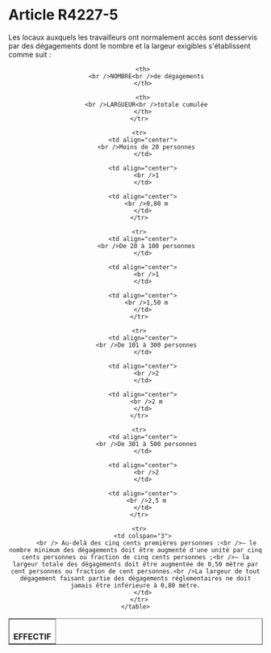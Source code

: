 # Article R4227-5

  
Les locaux auxquels les travailleurs ont normalement accès sont desservis par des dégagements dont le nombre et la largeur exigibles s'établissent comme suit :
  


<div align="center">
  <center>
    <table border="1">
      <tr>
        <th>
          <br />EFFECTIF
        </th>
        
        <th>
          <br />NOMBRE<br />de dégagements
        </th>
        
        <th>
          <br />LARGUEUR<br />totale cumulée
        </th>
      </tr>
      
      <tr>
        <td align="center">
          <br />Moins de 20 personnes
        </td>
        
        <td align="center">
          <br />1
        </td>
        
        <td align="center">
          <br />0,80 m
        </td>
      </tr>
      
      <tr>
        <td align="center">
          <br />De 20 à 100 personnes
        </td>
        
        <td align="center">
          <br />1
        </td>
        
        <td align="center">
          <br />1,50 m
        </td>
      </tr>
      
      <tr>
        <td align="center">
          <br />De 101 à 300 personnes
        </td>
        
        <td align="center">
          <br />2
        </td>
        
        <td align="center">
          <br />2 m
        </td>
      </tr>
      
      <tr>
        <td align="center">
          <br />De 301 à 500 personnes
        </td>
        
        <td align="center">
          <br />2
        </td>
        
        <td align="center">
          <br />2,5 m
        </td>
      </tr>
      
      <tr>
        <td colspan="3">
          <br /> Au-delà des cinq cents premières personnes :<br />― le nombre minimum des dégagements doit être augmenté d'une unité par cinq cents personnes ou fraction de cinq cents personnes ;<br />― la largeur totale des dégagements doit être augmentée de 0,50 mètre par cent personnes ou fraction de cent personnes.<br />La largeur de tout dégagement faisant partie des dégagements réglementaires ne doit jamais être inférieure à 0,80 mètre.
        </td>
      </tr>
    </table>
  </center>